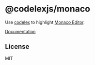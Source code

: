 # @codelexjs/monaco

Use [codelex](https://github.com/deepcode-ai/codelex) to highlight [Monaco Editor](https://microsoft.github.io/monaco-editor/).

[Documentation](https://codelex.style/packages/monaco)

## License

MIT
